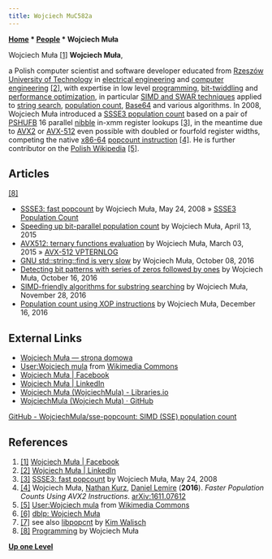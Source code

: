 ```yaml
---
title: Wojciech MuC582a
---
```

**[Home](Home "Home") \* [People](People "People") \* Wojciech Muła**



[](https://www.facebook.com/wojciech.mula) Wojciech Muła <a id="cite-note-1" href="#cite-ref-1">[1]</a>
**Wojciech Muła**,  

a Polish computer scientist and software developer educated from [Rzeszów University of Technology](https://en.wikipedia.org/wiki/Rzesz%C3%B3w_University_of_Technology) in [electrical engineering](https://en.wikipedia.org/wiki/Electrical_engineering) and [computer engineering](https://en.wikipedia.org/wiki/Computer_engineering) <a id="cite-note-2" href="#cite-ref-2">[2]</a>, with expertise in low level [programming](Programming "Programming"), [bit-twiddling](Bit-Twiddling "Bit-Twiddling") and [performance optimization](Optimization "Optimization"), in particular [SIMD and SWAR techniques](SIMD_and_SWAR_Techniques "SIMD and SWAR Techniques") applied to [string search](https://en.wikipedia.org/wiki/String_searching_algorithm), [population count](Population_Count "Population Count"), [Base64](https://en.wikipedia.org/wiki/Base64) and various algorithms. 
In 2008, Wojciech Muła introduced a [SSSE3 population count](SSSE3#PopCount "SSSE3") based on a pair of [PSHUFB](SSSE3#PSHUFB "SSSE3") 16 parallel [nibble](Nibble "Nibble") in-xmm register lookups <a id="cite-note-3" href="#cite-ref-3">[3]</a>, in the meantime due to [AVX2](AVX2 "AVX2") or [AVX-512](AVX-512 "AVX-512") even possible with doubled or fourfold register widths, competing the native [x86-64](X86-64 "X86-64") [popcount instruction](X86-64#gpinstructions "X86-64") <a id="cite-note-4" href="#cite-ref-4">[4]</a>. 
He is further contributor on the [Polish Wikipedia](https://pl.wikipedia.org/wiki/Wikipedia:Strona_g%C5%82%C3%B3wna) <a id="cite-note-5" href="#cite-ref-5">[5]</a>. 



## Articles


<a id="cite-note-8" href="#cite-ref-8">[8]</a>



* [SSSE3: fast popcount](http://0x80.pl/articles/sse-popcount.html) by Wojciech Muła, May 24, 2008 » [SSSE3 Population Count](SSSE3#PopCount "SSSE3")
* [Speeding up bit-parallel population count](http://0x80.pl/articles/faster-popcount-for-large-data.html) by Wojciech Muła, April 13, 2015
* [AVX512: ternary functions evaluation](http://0x80.pl/articles/avx512-ternary-functions.html) by Wojciech Muła, March 03, 2015 » [AVX-512 VPTERNLOG](AVX-512#VPTERNLOG "AVX-512")
* [GNU std::string::find is very slow](http://0x80.pl/notesen/2016-10-08-slow-std-string-find.html) by Wojciech Muła, October 08, 2016
* [Detecting bit patterns with series of zeros followed by ones](http://0x80.pl/notesen/2016-10-16-detecting-bit-pattern.html) by Wojciech Muła, October 16, 2016
* [SIMD-friendly algorithms for substring searching](http://0x80.pl/articles/simd-strfind.html) by Wojciech Muła, November 28, 2016
* [Population count using XOP instructions](http://0x80.pl/articles/xop-popcnt.html) by Wojciech Muła, December 16, 2016


## External Links


* [Wojciech Muła — strona domowa](http://0x80.pl/)
* [User:Wojciech mula](https://commons.wikimedia.org/wiki/User:Wojciech_mula) from [Wikimedia Commons](https://en.wikipedia.org/wiki/Wikimedia_Commons)
* [Wojciech Muła | Facebook](https://www.facebook.com/wojciech.mula)
* [Wojciech Muła | LinkedIn](https://www.linkedin.com/in/wojciech-mu%C5%82a-534856ab/)
* [Wojciech Muła (WojciechMula) - Libraries.io](https://libraries.io/github/WojciechMula)
* [WojciechMula (Wojciech Muła) · GitHub](https://github.com/WojciechMula)


 [GitHub - WojciechMula/sse-popcount: SIMD (SSE) population count](https://github.com/WojciechMula/sse-popcount)
## References


1. <a id="cite-ref-1" href="#cite-note-1">[1]</a> [Wojciech Muła | Facebook](https://www.facebook.com/wojciech.mula)
2. <a id="cite-ref-2" href="#cite-note-2">[2]</a> [Wojciech Muła | LinkedIn](https://www.linkedin.com/in/wojciech-mu%C5%82a-534856ab/)
3. <a id="cite-ref-3" href="#cite-note-3">[3]</a> [SSSE3: fast popcount](http://0x80.pl/articles/sse-popcount.html) by Wojciech Muła, May 24, 2008
4. <a id="cite-ref-4" href="#cite-note-4">[4]</a> Wojciech Muła, [Nathan Kurz](https://dblp.uni-trier.de/pers/hd/k/Kurz:Nathan), [Daniel Lemire](https://github.com/lemire) (**2016**). *Faster Population Counts Using AVX2 Instructions*. [arXiv:1611.07612](https://arxiv.org/abs/1611.07612)
5. <a id="cite-ref-5" href="#cite-note-5">[5]</a> [User:Wojciech mula](https://commons.wikimedia.org/wiki/User:Wojciech_mula) from [Wikimedia Commons](https://en.wikipedia.org/wiki/Wikimedia_Commons)
6. <a id="cite-ref-6" href="#cite-note-6">[6]</a> [dblp: Wojciech Muła](https://dblp.uni-trier.de/pers/hd/m/Mula:Wojciech)
7. <a id="cite-ref-7" href="#cite-note-7">[7]</a> see also [libpopcnt](Kim_Walisch#PopCount "Kim Walisch") by [Kim Walisch](Kim_Walisch "Kim Walisch")
8. <a id="cite-ref-8" href="#cite-note-8">[8]</a> [Programming](http://0x80.pl/articles/) by Wojciech Muła

**[Up one Level](People "People")**







 
